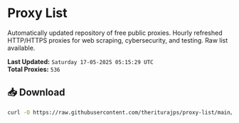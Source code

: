 # Proxy List

Automatically updated repository of free public proxies. Hourly refreshed HTTP/HTTPS proxies for web scraping, cybersecurity, and testing. Raw list available.

**Last Updated:** `Saturday 17-05-2025 05:15:29 UTC`  
**Total Proxies:** `536`

## 📥 Download
```bash
curl -O https://raw.githubusercontent.com/theriturajps/proxy-list/main/proxies.txt
